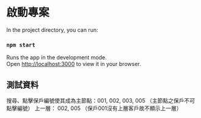 # 啟動專案
In the project directory, you can run:

### `npm start`

Runs the app in the development mode.\
Open [http://localhost:3000](http://localhost:3000) to view it in your browser.

## 測試資料
搜尋、點擊保戶編號使其成為主節點：001, 002, 003, 005 （主節點之保戶不可點擊編號）
上一層： 002, 005 （保戶001沒有上層客戶故不顯示上一層）

